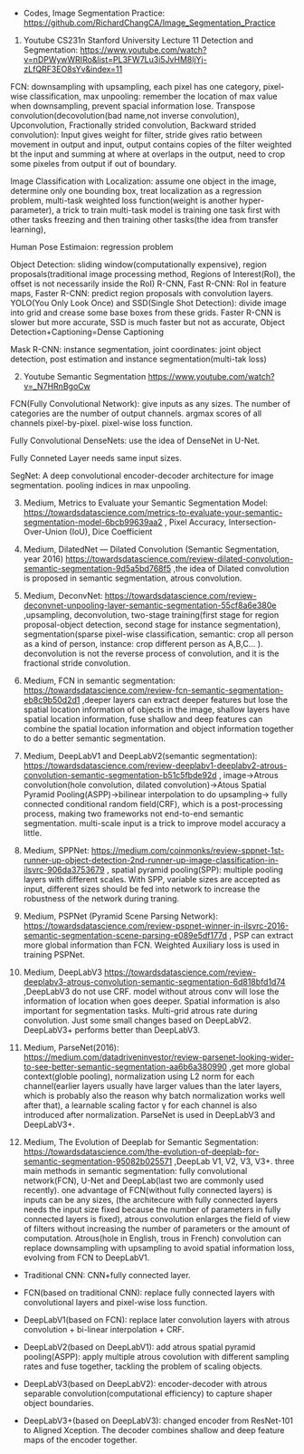 * Codes, Image Segmentation Practice: https://github.com/RichardChangCA/Image_Segmentation_Practice

1. Youtube CS231n Stanford University Lecture 11 Detection and Segmentation: https://www.youtube.com/watch?v=nDPWywWRIRo&list=PL3FW7Lu3i5JvHM8ljYj-zLfQRF3EO8sYv&index=11

FCN: downsampling with upsampling, each pixel has one category, pixel-wise classification, max unpooling: remember the location of max value when downsampling, prevent spacial information lose. Transpose convolution(decovolution(bad name,not inverse convolution), Upconvolution, Fractionally strided convolution, Backward strided convolution): Input gives weight for filter, stride gives ratio between movement in output and input, output contains copies of the filter weighted bt the input and summing at where at overlaps in the output, need to crop some pixeles from output if out of boundary.

Image Classification with Localization: assume one object in the image, determine only one bounding box, treat localization as a regression problem, multi-task weighted loss function(weight is another hyper-parameter), a trick to train multi-task model is training one task first with other tasks freezing and then training other tasks(the idea from transfer learning),

Human Pose Estimaion: regression problem

Object Detection: sliding window(computationally expensive), region proposals(traditional image processing method, Regions of Interest(RoI), the offset is not necessarily inside the RoI) R-CNN, Fast R-CNN: RoI in feature maps, Faster R-CNN: predict region proposals with convolution layers. YOLO(You Only Look Once) and SSD(Single Shot Detection): divide image into grid and crease some base boxes from these grids. Faster R-CNN is slower but more accurate, SSD is much faster but not as accurate, Object Detection+Captioning=Dense Captioning

Mask R-CNN: instance segmentation, joint coordinates: joint object detection, post estimation and instance segmentation(multi-tak loss)

2. Youtube Semantic Segmentation https://www.youtube.com/watch?v=_N7HRnBgoCw

FCN(Fully Convolutional Network): give inputs as any sizes. The number of categories are the number of output channels. argmax scores of all channels pixel-by-pixel. pixel-wise loss function. 

Fully Convolutional DenseNets: use the idea of DenseNet in U-Net.

Fully Conneted Layer needs same input sizes.

SegNet: A deep convolutional encoder-decoder architecture for image segmentation. pooling indices in max unpooling. 

3. Medium, Metrics to Evaluate your Semantic Segmentation Model: https://towardsdatascience.com/metrics-to-evaluate-your-semantic-segmentation-model-6bcb99639aa2 , Pixel Accuracy, Intersection-Over-Union (IoU), Dice Coefficient

4. Medium, DilatedNet — Dilated Convolution (Semantic Segmentation, year 2016)  https://towardsdatascience.com/review-dilated-convolution-semantic-segmentation-9d5a5bd768f5 ,the idea of Dilated convolution is proposed in semantic segmentation, atrous convolution.

5. Medium, DeconvNet: https://towardsdatascience.com/review-deconvnet-unpooling-layer-semantic-segmentation-55cf8a6e380e ,upsampling, deconvolution, two-stage training(first stage for region proposal-object detection, second stage for instance segmentation), segmentation(sparse pixel-wise classification, semantic: crop all person as a kind of person, instance: crop different person as A,B,C... ). deconvolution is not the reverse process of convolution, and it is the fractional stride convolution.

6. Medium, FCN in semantic segmentation: https://towardsdatascience.com/review-fcn-semantic-segmentation-eb8c9b50d2d1 ,deeper layers can extract deeper features but lose the spatial location information of objects in the image, shallow layers have spatial location information, fuse shallow and deep features can combine the spatial location information and object information together to do a better semantic segmentation.

7. Medium, DeepLabV1 and DeepLabV2(semantic segmentation): https://towardsdatascience.com/review-deeplabv1-deeplabv2-atrous-convolution-semantic-segmentation-b51c5fbde92d , image->Atrous convolution(hole convolution, dilated convolution)->Atous Spatial Pyramid Pooling(ASPP)->bilinear interpolation to do upsampling-> fully connected conditional random field(CRF), which is a post-processing process, making two frameworks not end-to-end semantic segmentation. multi-scale input is a trick to improve model accuracy a little.

8. Medium, SPPNet: https://medium.com/coinmonks/review-sppnet-1st-runner-up-object-detection-2nd-runner-up-image-classification-in-ilsvrc-906da3753679 , spatial pyramid pooling(SPP): multiple pooling layers with different scales. With SPP, variable sizes are accepted as input, different sizes should be fed into network to increase the robustness of the network during traning.

9. Medium, PSPNet (Pyramid Scene Parsing Network): https://towardsdatascience.com/review-pspnet-winner-in-ilsvrc-2016-semantic-segmentation-scene-parsing-e089e5df177d , PSP can extract more global information than FCN. Weighted Auxiliary loss is used in training PSPNet.

10. Medium, DeepLabV3 https://towardsdatascience.com/review-deeplabv3-atrous-convolution-semantic-segmentation-6d818bfd1d74 ,DeepLabV3 do not use CRF. model without atrous conv will lose the information of location when goes deeper. Spatial information is also important for segmentation tasks. Multi-grid atrous rate during convolution. Just some small changes based on DeepLabV2. DeepLabV3+ performs better than DeepLabV3.

11. Medium, ParseNet(2016): https://medium.com/datadriveninvestor/review-parsenet-looking-wider-to-see-better-semantic-segmentation-aa6b6a380990 ,get more global context(globle pooling), normalization using L2 norm for each channel(earlier layers usually have larger values than the later layers, which is probably also the reason why batch normalization works well after that), a learnable scaling factor γ for each channel is also introduced after normalization. ParseNet is used in DeepLabV3 and DeepLabV3+.

12. Medium, The Evolution of Deeplab for Semantic Segmentation: https://towardsdatascience.com/the-evolution-of-deeplab-for-semantic-segmentation-95082b025571 ,DeepLab V1, V2, V3, V3+. three main methods in semantic segmentation: fully convolutional network(FCN), U-Net and DeepLab(last two are commonly used recently). one advantage of FCN(without fully connected layers) is inputs can be any sizes, (the architecure with fully connected layers needs the input size fixed because the number of parameters in fully connected layers is fixed), atrous convolution enlarges the field of view of filters without increasing the number of parameters or the amount of computation. Atrous(hole in English, trous in French) convolution can replace downsampling with upsampling to avoid spatial information loss, evolving from FCN to DeepLabV1.

- Traditional CNN: CNN+fully connected layer. 

- FCN(based on traditional CNN): replace fully connected layers with convolutional layers and pixel-wise loss function. 

- DeepLabV1(based on FCN): replace later convolution layers with atrous convolution + bi-linear interpolation + CRF. 

- DeepLabV2(based on DeepLabV1): add atrous spatial pyramid pooling(ASPP): apply multiple atrous covolution with different sampling rates and fuse together, tackling the problem of scaling objects. 

- DeepLabV3(based on DeepLabV2): encoder-decoder with atrous separable convolution(computational efficiency) to capture shaper object boundaries.  

- DeepLabV3+(based on DeepLabV3): changed encoder from ResNet-101 to Aligned Xception. The decoder combines shallow and deep  feature maps of the encoder together.
